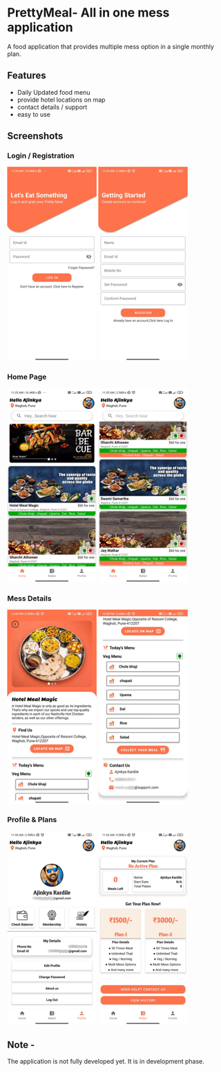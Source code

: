 
# PrettyMeal- All in one mess application

A food application that provides multiple mess option in a single monthly plan.

## Features

- Daily Updated food menu
- provide hotel locations on map
- contact details / support
- easy to use


## Screenshots

### Login / Registration 
<img src="/Screenshots/Login%20page.jpeg?raw=true" width="207" height="450"> <img src="/Screenshots//Registration%20page.jpeg?raw=true" width="207" height="450"> 

### Home Page
<img src="/Screenshots/Home%20screen1.jpeg?raw=true" width="207" height="450"> <img src="/Screenshots/Home%20screen%202.jpeg?raw=true" width="207" height="450">

### Mess Details
<img src="/Screenshots/mess%20detail%201.jpeg?raw=true" width="207" height="450"> <img src="/Screenshots/Mess%20detail%202.jpeg?raw=true" width="207" height="450">

### Profile & Plans
<img src="/Screenshots/Profile%20page.jpeg?raw=true" width="207" height="450"> <img src="/Screenshots/Screenshot%20planes.jpeg?raw=true" width="207" height="450">



## Note -

The application is not fully developed yet. It is in development phase. 


